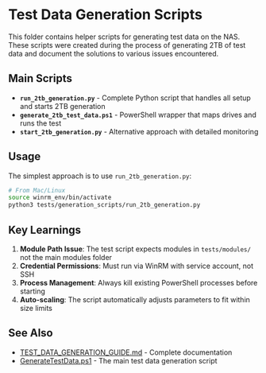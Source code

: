 # Test Data Generation Scripts

This folder contains helper scripts for generating test data on the NAS. These scripts were created during the process of generating 2TB of test data and document the solutions to various issues encountered.

## Main Scripts

- **`run_2tb_generation.py`** - Complete Python script that handles all setup and starts 2TB generation
- **`generate_2tb_test_data.ps1`** - PowerShell wrapper that maps drives and runs the test
- **`start_2tb_generation.py`** - Alternative approach with detailed monitoring

## Usage

The simplest approach is to use `run_2tb_generation.py`:

```bash
# From Mac/Linux
source winrm_env/bin/activate
python3 tests/generation_scripts/run_2tb_generation.py
```

## Key Learnings

1. **Module Path Issue**: The test script expects modules in `tests/modules/` not the main modules folder
2. **Credential Permissions**: Must run via WinRM with service account, not SSH
3. **Process Management**: Always kill existing PowerShell processes before starting
4. **Auto-scaling**: The script automatically adjusts parameters to fit within size limits

## See Also

- [TEST_DATA_GENERATION_GUIDE.md](../TEST_DATA_GENERATION_GUIDE.md) - Complete documentation
- [GenerateTestData.ps1](../GenerateTestData.ps1) - The main test data generation script